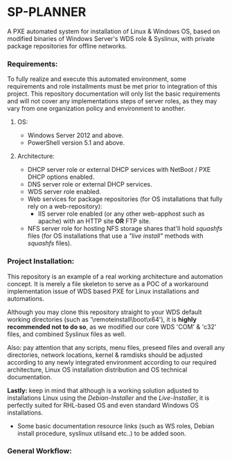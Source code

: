 # SP-PLANNER

A PXE automated system for installation of Linux &amp; Windows OS, based on modified binaries of Windows Server's WDS role &amp; Syslinux, with private package repositories for offline networks. 

### Requirements:

To fully realize and execute this automated environment, some requirements and role installments must be met prior to integration of this project.
This repository documentation will only list the basic requirements and will not cover any implementations steps of server roles, as they may vary from one organization policy and environment to another.

1. OS:
   - Windows Server 2012 and above.
   - PowerShell version 5.1 and above.

2. Architecture:
   - DHCP server role or external DHCP services with NetBoot / PXE DHCP options enabled.
   - DNS server role or external DHCP services.
   - WDS server role enabled.
   - Web services for package repositories (for OS installations that fully rely on a web-repository):
     - IIS server role enabled (or any other web-apphost such as apache) with an HTTP site **OR** FTP site.
   - NFS server role for hosting NFS storage shares that'll hold *squashfs* files (for OS installations that use a *"live install"* methods with *squashfs* files).


### Project Installation:

This repository is an example of a real working architecture and automation concept. 
It is merely a file skeleton to serve as a POC of a workaround implementation issue of WDS based PXE for Linux installations and automations.

Although you may clone this repository straight to your WDS default working directories (such as '\remoteinstall\boot\x64'), it is **highly recommended not to do so**, as we modified our core WDS 'COM' & 'c32' files, and combined Syslinux files as well.

Also: pay attention that any scripts, menu files, preseed files and overall any directories, network locations, kernel & ramdisks should be adjusted according to any newly integrated environment according to our required architecture, Linux OS installation distribution and OS technical documentation.

**Lastly:** keep in mind that although is a working solution adjusted to installations Linux using the *Debian-Installer* and the *Live-Installer*, it is perfectly suited for RHL-based OS and even standard Windows OS installations.
- Some basic documentation resource links (such as WS roles, Debian install procedure, syslinux utilsand etc..) to be added soon.


### General Workflow:

